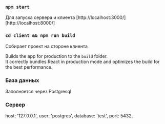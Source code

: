 ### `npm start`

Для запуска сервера и клиента
[http://localhost:3000/]
[http://localhost:8000/]

### `cd client && npm run build`

Собирает проект на стороне клиента

Builds the app for production to the `build` folder.\
It correctly bundles React in production mode and optimizes the build for the best performance.

### База данных

Заполняется через Postgresql

### Сервер

host: '127.0.0.1',
user: 'postgres',
database: 'test',
port: 5432,
